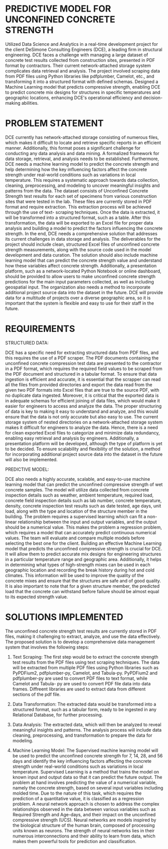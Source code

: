 # PREDICTIVE MODEL FOR UNCONFINED CONCRETE STRENGTH

Utilized Data Science and Analytics in a real-time development project for the client DeSimone Consulting Engineers (DCE), a leading firm in structural engineering. DCE faces a challenge with managing a large dataset of concrete test results collected from construction sites, presented in PDF format by contractors. Their current network-attached storage system complicates data retrieval and analysis. The project involved scraping data from PDF files using Python libraries like pdfplumber, Camelot, etc., and transforming it into a structured format with defined schemas. Designed a Machine Learning model that predicts compressive strength, enabling DCE to predict concrete mix designs for structures in specific temperatures and geographic locations, enhancing DCE's operational efficiency and decision-making abilities.


# PROBLEM STATEMENT

DCE currently has network-attached storage consisting of numerous files, which makes it
difficult to locate and retrieve specific reports in an efficient manner. Additionally, this format
poses a significant challenge for conducting any data analysis and data mining. A formalized
framework for data storage, retrieval, and analysis needs to be established. Furthermore, DCE
needs a machine learning model to predict the concrete strength and help determining how the key
influencing factors affect the concrete strength under real-world conditions such as variations in
local temperature. This requires a systematic approach towards data collection, cleaning,
preprocessing, and modeling to uncover meaningful insights and patterns from the data.
The dataset consists of Unconfined Concrete Strength test results for each set of specimens
from various construction sites that were tested in the lab. These files are currently stored in PDF
format and require extraction. This extraction process will be achieved through the use of text-
scraping techniques. Once the data is extracted, it will be transformed into a structured format,
such as a table. After this transformation, the data will be exported to an Excel file for proper data
analysis and building a model to predict the factors influencing the concrete strength. In the end,
DCE needs a comprehensive solution that addresses its current challenges in data storage and
analysis. The deliverables for the project should include clean, structured Excel files of unconfined
concrete strength measurements, along with the source code used in the model development and
data curation. The solution should also include machine learning model that can predict the
concrete strength value and understand how these variables affect concrete strength. Additionally, a presentation platform, such as a network-located Python Notebook or online dashboard, should
be provided to allow users to make unconfined concrete strength predictions for the main input
parameters collected, as well as including geospatial input. The organization also needs a method
to incorporate additional project source data into the dataset in the future. DCE will provide data
for a multitude of projects over a diverse geographic area, so it is important that the system is
flexible and easy to use for their staff in the future.


# REQUIREMENTS

STRUCTURED DATA:

DCE has a specific need for extracting structured data from PDF files,
and this requires the use of a PDF scraper. The PDF documents containing the unconfined concrete
compression test data are presented to the contractor in a PDF format, which requires the required
field values to be scraped from the PDF document and structured in a tabular format. To ensure
that data ingestion is efficient and accurate, it is essential that the scrapper can read all the files
from provided directories and export the data read from the given two PDF formats into Excel files
that are true to the source PDF, with no duplicate data ingested. Moreover, it is critical that the
exported data is in adequate schemas for efficient joining of data files, which would make it easier
for engineers to access and analyze the data. The proper structuring of data is key to making it easy
to understand and analyze, and this would ensure that the data is not only accurate but also easy to
use.
The current storage system of nested directories on a network-attached storage system
makes it difficult for engineers to analyze the data. Hence, there is a need for clean exported Excel
files to categorize and minimize data redundancy, enabling easy retrieval and analysis by
engineers. Additionally, a presentation platform will be developed, although the type of platform
is yet to be decided. To ensure scalability and flexibility of the solution, a method for incorporating
additional project source data into the dataset in the future will also be implemented.


PREDICTIVE MODEL: 

DCE also needs a highly accurate, scalable, and easy-to-use machine
learning model that can predict the unconfined compressive strength of wet concrete samples. The
model will utilize data collected from concrete inspection details such as weather, ambient
temperature, required load, concrete field inspection details such as lab number, concrete
temperature, density, concrete inspection test results such as date tested, age days, unit load, along
with the type and location of the structure member in the building. The problem requires a
supervised learning which can fit a non-linear relationship between the input and output variables,
and the output should be a numerical value. This makes the problem a regression problem, which
requires a model that can accurately predict continuous numerical values. The team will evaluate
and compare multiple models before selecting the best one for the client.
Building an effective Machine Learning model that predicts the unconfined compressive
strength is crucial for DCE. It will allow them to predict accurate mix designs for engineering
structures in a particular temperature range and geographic area. Additionally, it helps in
determining what types of high-strength mixes can be used in each geographic location and
recording the break history during hot and cold climates. This information will be used to improve
the quality of the concrete mixes and ensure that the structures are safe and of good quality. It is
also important to note that for a given structure member, the predicted load that the concrete can
withstand before failure should be almost equal to its expected strength value.

# SOLUTIONS IMPLEMENTED

The unconfined concrete strength test results are currently stored in PDF files, making it
challenging to extract, analyze, and use the data effectively. The proposed solution is to develop
a comprehensive data management system that involves the following steps:

1. Text Scraping: The first step would be to extract the concrete strength
test results from the PDF files using text scraping techniques. The data will be extracted from multiple PDF files using Python libraries such as PyPDFium2, pdfplumber-py, Camelot, and Tabula-py.
PyPDFium2 and pdfplumber-py are used to convert PDF files to text format, while Camelot and Tabula-
py are used to convert PDF file data into data frames. Diffreent libraries are used to extract data from different sections of the pdf file.

2. Data Transformation: The extracted data would be transformed into a structured
format, such as a tabular form, ready to be ingested in any Relational Database,
for further processing.

3. Data Analysis: The extracted data, which will then be analyzed to reveal
meaningful insights and patterns. The analysis process will include data cleaning,
preprocessing, and transformation to prepare the data for modeling.

4. Machine Learning Model: The Supervised machine learning model will be used to predict the unconfined concrete
strength for 7, 14, 28, and 56 days and identify the key influencing factors affecting the concrete
strength under real-world conditions such as variations in local temperature. Supervised Learning
is a method that trains the model on known input and output data so that it can predict the future
output. The problem at hand involves predicting the value of a numerical variable, namely the
concrete strength, based on several input variables including molded time. Due to the nature of
this task, which requires the prediction of a quantitative value, it is classified as a regression
problem. A neural network approach is chosen to address the
complex relationships observed in the data between various variables such as Required Strength
and Age-days, and their impact on the unconfined compressive strength (UCS). Neural networks are models inspired by the biological structure of the human brain,
composed of processing units known as neurons. The strength of neural networks lies in their
numerous interconnections and their ability to learn from data, which makes them powerful tools
for prediction and classification.


